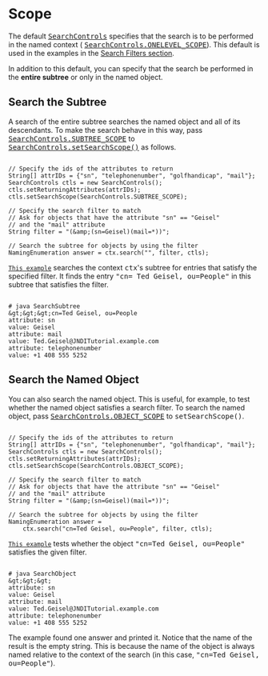 
# Scope

The default 
[<tt>SearchControls</tt>](https://docs.oracle.com/javase/8/docs/api/javax/naming/directory/SearchControls.html) specifies that the search is to be performed in the named context (
[<tt>SearchControls.ONELEVEL_SCOPE</tt>](https://docs.oracle.com/javase/8/docs/api/javax/naming/directory/SearchControls.html#ONELEVEL_SCOPE)). This default is used in the examples in the 
[Search Filters section](filter.html).

In addition to this default, you can specify that the search be performed in the **entire subtree** or only in the named object.

## <a name="SCOPE" id="SCOPE">Search the Subtree</a>

A search of the entire subtree searches the named object and all of its descendants. To make the search behave in this way, pass 
[<tt>SearchControls.SUBTREE_SCOPE</tt>](https://docs.oracle.com/javase/8/docs/api/javax/naming/directory/SearchControls.html#SUBTREE_SCOPE) to 
[<tt>SearchControls.setSearchScope()</tt>](https://docs.oracle.com/javase/8/docs/api/javax/naming/directory/SearchControls.html#setSearchScope-int-) as follows.

```

// Specify the ids of the attributes to return
String[] attrIDs = {"sn", "telephonenumber", "golfhandicap", "mail"};
SearchControls ctls = new SearchControls();
ctls.setReturningAttributes(attrIDs);
ctls.setSearchScope(SearchControls.SUBTREE_SCOPE);

// Specify the search filter to match
// Ask for objects that have the attribute "sn" == "Geisel"
// and the "mail" attribute
String filter = "(&amp;(sn=Geisel)(mail=*))";

// Search the subtree for objects by using the filter
NamingEnumeration answer = ctx.search("", filter, ctls);

```


[`This example`](examples/SearchSubtree.java)
 searches the context <tt>ctx</tt>'s subtree for entries that satisfy the specified filter. It finds the entry <tt>"cn= Ted Geisel, ou=People"</tt> in this subtree that satisfies the filter.

```

# java SearchSubtree
&gt;&gt;&gt;cn=Ted Geisel, ou=People
attribute: sn
value: Geisel
attribute: mail
value: Ted.Geisel@JNDITutorial.example.com
attribute: telephonenumber
value: +1 408 555 5252

```

## Search the Named Object

You can also search the named object. This is useful, for example, to test whether the named object satisfies a search filter. To search the named object, pass 
[<tt>SearchControls.OBJECT_SCOPE</tt>](https://docs.oracle.com/javase/8/docs/api/javax/naming/directory/SearchControls.html#OBJECT_SCOPE) to <tt>setSearchScope()</tt>.

```

// Specify the ids of the attributes to return
String[] attrIDs = {"sn", "telephonenumber", "golfhandicap", "mail"};
SearchControls ctls = new SearchControls();
ctls.setReturningAttributes(attrIDs);
ctls.setSearchScope(SearchControls.OBJECT_SCOPE);

// Specify the search filter to match
// Ask for objects that have the attribute "sn" == "Geisel"
// and the "mail" attribute
String filter = "(&amp;(sn=Geisel)(mail=*))";

// Search the subtree for objects by using the filter
NamingEnumeration answer = 
    ctx.search("cn=Ted Geisel, ou=People", filter, ctls);

```


[`This example`](examples/SearchObject.java) tests whether the object <tt>"cn=Ted Geisel, ou=People"</tt> satisfies the given filter.

```

# java SearchObject
&gt;&gt;&gt;
attribute: sn
value: Geisel
attribute: mail
value: Ted.Geisel@JNDITutorial.example.com
attribute: telephonenumber
value: +1 408 555 5252

```

The example found one answer and printed it. Notice that the name of the result is the empty string. This is because the name of the object is always named relative to the context of the search (in this case, <tt>"cn=Ted Geisel, ou=People"</tt>).
